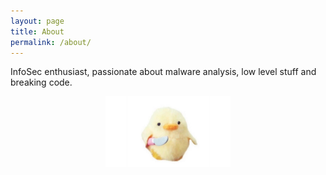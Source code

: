 ```yaml
---
layout: page
title: About
permalink: /about/
---
```


InfoSec enthusiast, passionate about malware analysis, low level stuff and breaking code. 

<p align="center">
<img src="/images/duckknife.jpg" alt="dnxh" width="200"/>
</p>